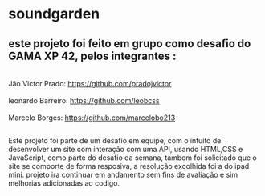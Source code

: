 # soundgarden
## este projeto foi feito em grupo como desafio do GAMA XP 42, pelos integrantes :
<br>Jão Victor Prado: https://github.com/pradojvictor<br>
<br>leonardo Barreiro: https://github.com/leobcss<br>
<br>Marcelo Borges: https://github.com/marcelobo213<br>
##
Este projeto foi parte de um desafio em equipe, com o intuito de desenvolver um site com interação com uma API, usando HTML,CSS e JavaScript,
como parte do desafio da semana, tambem foi solicitado que o site se comporte de forma resposiva, a resolução excolhida foi a do ipad mini. 
projeto ira continuar em andamento sem fins de avaliação e sim melhorias adicionadas ao codigo. 
